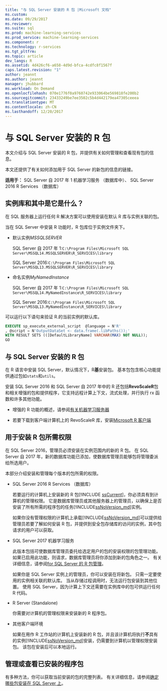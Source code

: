 ```yaml
---
title: "与 SQL Server 安装的 R 包 |Microsoft 文档"
ms.custom: 
ms.date: 09/29/2017
ms.reviewer: 
ms.suite: sql
ms.prod: machine-learning-services
ms.prod_service: machine-learning-services
ms.component: r
ms.technology: r-services
ms.tgt_pltfrm: 
ms.topic: article
dev_langs: R
ms.assetid: 4d426cf6-a658-4d9d-bfca-4cdfc8f1567f
caps.latest.revision: "1"
author: jeannt
ms.author: jeannt
manager: jhubbard
ms.workload: On Demand
ms.openlocfilehash: 070e1776f0a9760742e933064be569818fe200b2
ms.sourcegitcommit: 23433249be7ee3502c5b4d442179ea47305ceeea
ms.translationtype: MT
ms.contentlocale: zh-CN
ms.lasthandoff: 12/20/2017
---
```

# <a name="r-packages-installed-with-sql-server"></a>与 SQL Server 安装的 R 包

本文介绍与 SQL Server 安装的 R 包，并提供有关如何管理和查看现有包的信息。

本文还提供了有关如何添加用于 SQL Server 的新包的信息的链接。

**适用于：** SQL Server 自 2017 年 1 机器学习服务 （数据库中）、 SQL Server 2016 R Services （数据库）

## <a name="what-is-the-instance-library-and-where-is-it"></a>实例库和其中是它是什么？

在 SQL 服务器上运行任何 R 解决方案可以使用安装在默认 R 库与实例关联的包。

当在 SQL Server 中安装 R 功能时，R 包库位于实例文件夹下。

+ 默认实例*MSSQLSERVER* 

    SQL Server 自 2017 年 1:`C:\Program Files\Microsoft SQL Server\MSSQL14.MSSQLSERVER\R_SERVICES\library` 
    
    SQL Server 2016:`C:\Program Files\Microsoft SQL Server\MSSQL13.MSSQLSERVER\R_SERVICES\library`

+ 命名实例*MyNamedInstance* 

    SQL Server 自 2017 年 1:`C:\Program Files\Microsoft SQL Server\MSSQL14.MyNamedInstance\R_SERVICES\library` 
    
    SQL Server 2016:`C:\Program Files\Microsoft SQL Server\MSSQL13.MyNamedInstance\R_SERVICES\library`

可以运行以下语句来验证 R.的当前实例的默认库。

```SQL
EXECUTE sp_execute_external_script  @language = N'R'
, @script = N'OutputDataSet <- data.frame(.libPaths());'
WITH RESULT SETS (([DefaultLibraryName] VARCHAR(MAX) NOT NULL));
GO
```
## <a name="r-packages-installed-with-sql-server"></a>与 SQL Server 安装的 R 包

在 R 语言中安装 SQL Server，默认情况下，R**基**安装包。 基本包包含核心功能提供通过包如`stats`和`utils`。

安装 SQL Server 2016 和 SQL Server 自 2017 年中的 R 还包括**RevoScaleR**包和相关增强的包和提供程序，它支持远程计算上下文，流式处理，并行执行 rx 函数和许多其他功能。

+ 增强的 R 功能的概述，请参阅[有关机器学习服务器](https://docs.microsoft.com/r-server/what-is-microsoft-r-server)

+ 若要下载到客户端计算机上的 RevoScaleR 库，安装[Microsoft R 客户端](https://docs.microsoft.com/r-server/r-client/what-is-microsoft-r-client)

## <a name="permissions-required-for-installing-r-packages"></a>用于安装 R 包所需权限

在 SQL Server 2016，管理员必须安装在实例范围内的新的 R 包。 在 SQL Server 自 2017 年，新的数据库功能已添加，使数据库管理员能够包将管理委派给所选用户。

本部分介绍安装和管理每个版本的包所需的权限。

+ SQL Server 2016 R Services （数据库）

    若要运行的计算机上安装新的 R 包[!INCLUDE [ssCurrent](..\..\includes\sscurrent-md.md)]，你必须具有到计算机的管理权限。 它是数据库管理员或其他服务器上的管理员，以确保上是否安装了所有所需的程序包的任务[!INCLUDE[ssNoVersion_md](..\..\includes\ssnoversion-md.md)]实例。

    如果你没有管理权限的计算机上承载[!INCLUDE[ssNoVersion_md](..\..\includes\ssnoversion-md.md)]可以提供给管理员若要了解如何安装 R 包，并提供到安全包存储库的访问的实例，其中包请求的用户可以获取。

+ SQL Server 2017 机器学习服务

    此版本包括可使数据库管理员委托给选定用户的包的安装权限的包管理功能。 如果已启用此功能，则请求，数据库管理员将你添加到新的包角色之一。 有关详细信息，请参阅[for SQL Server 的 R 包管理](r-package-management-for-sql-server-r-services.md)。

    如果你是 SQL Server 实例上的管理员，你可以安装在将新包。 只需一定要使用的实例相关联的默认库。 当从存储过程调用时，无法运行包安装到其他位置。 使用 SQL Server，因为计算上下文还需要在实例库中的包可供运行任何 R 代码。

+ R Server (Standalone)

    你需要对计算机的管理权限来安装新的 R 程序包。

+ 其他客户端环境

    如果在用作 R 工作站的计算机上安装新的 R 包，并且该计算机将执行**不**具有的实例[!INCLUDE[ssNoVersion_md](..\..\includes\ssnoversion-md.md)]安装，仍需要到计算机以管理权限安装包。 该包在安装后可以本地运行。

## <a name="managing-or-viewing-installed-packages"></a>管理或查看已安装的程序包

有多种方法，你可以获取当前安装的包的完整列表。 有关详细信息，请参阅[确定哪些包安装在 SQL Server 上](determine-which-packages-are-installed-on-sql-server.md)。

